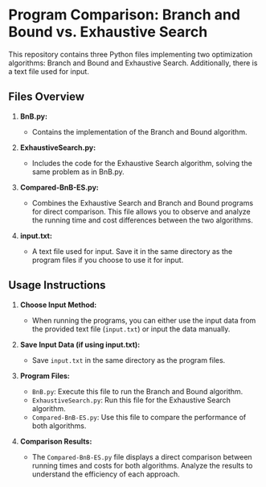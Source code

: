 # Program Comparison: Branch and Bound vs. Exhaustive Search

This repository contains three Python files implementing two optimization algorithms: Branch and Bound and Exhaustive Search. Additionally, there is a text file used for input.

## Files Overview

1. **BnB.py:**
   - Contains the implementation of the Branch and Bound algorithm.

2. **ExhaustiveSearch.py:**
   - Includes the code for the Exhaustive Search algorithm, solving the same problem as in BnB.py.

3. **Compared-BnB-ES.py:**
   - Combines the Exhaustive Search and Branch and Bound programs for direct comparison. This file allows you to observe and analyze the running time and cost differences between the two algorithms.

4. **input.txt:**
   - A text file used for input. Save it in the same directory as the program files if you choose to use it for input.

## Usage Instructions

1. **Choose Input Method:**
   - When running the programs, you can either use the input data from the provided text file (`input.txt`) or input the data manually.

2. **Save Input Data (if using input.txt):**
   - Save `input.txt` in the same directory as the program files.

3. **Program Files:**
   - `BnB.py`: Execute this file to run the Branch and Bound algorithm.
   - `ExhaustiveSearch.py`: Run this file for the Exhaustive Search algorithm.
   - `Compared-BnB-ES.py`: Use this file to compare the performance of both algorithms.

4. **Comparison Results:**
   - The `Compared-BnB-ES.py` file displays a direct comparison between running times and costs for both algorithms. Analyze the results to understand the efficiency of each approach.

